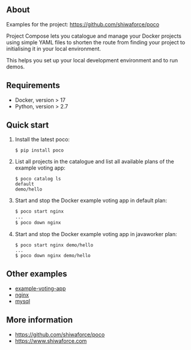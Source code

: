 About
-----

Examples for the project: https://github.com/shiwaforce/poco

Project Compose lets you catalogue and manage your Docker projects using
simple YAML files to shorten the route from finding your project to
initialising it in your local environment.

This helps you set up your local development environment and to run
demos.

Requirements
------------

-   Docker, version \> 17
-   Python, version \> 2.7

Quick start 
------------

1. Install the latest poco:
	```shell
	$ pip install poco
	```

2. List all projects in the catalogue and list all available plans of the example voting app:
	```shell
	$ poco catalog ls
	default
	demo/hello
	```
    
3. Start and stop the Docker example voting app in default plan:
	```sh
	$ poco start nginx
	...
	$ poco down nginx
	```
    
4. Start and stop the Docker example voting app in javaworker plan:
	```shell
	$ poco start nginx demo/hello
	...
	$ poco down nginx demo/hello
	```
Other examples
----------------
- [example-voting-app](https://github.com/shiwaforce/poco-example/blob/master/example-voting-app/README.md)
- [nginx](https://github.com/shiwaforce/poco-example/blob/master/nginx/README.md)
- [mysql](https://github.com/shiwaforce/poco-example/blob/master/mysql/README.md)

More information
-----------------
- https://github.com/shiwaforce/poco
- https://www.shiwaforce.com

